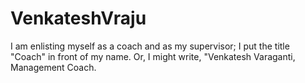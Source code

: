 # VenkateshVraju
I am enlisting myself as a coach and as my supervisor; I put the title "Coach" in front of my name. Or, I might write, "Venkatesh Varaganti, Management Coach.
